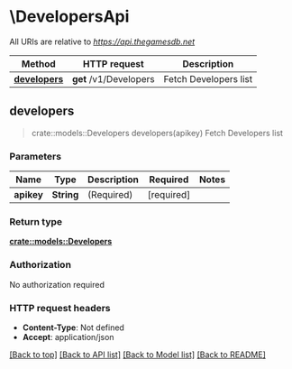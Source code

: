 # \DevelopersApi

All URIs are relative to *https://api.thegamesdb.net*

Method | HTTP request | Description
------------- | ------------- | -------------
[**developers**](DevelopersApi.md#developers) | **get** /v1/Developers | Fetch Developers list



## developers

> crate::models::Developers developers(apikey)
Fetch Developers list

### Parameters


Name | Type | Description  | Required | Notes
------------- | ------------- | ------------- | ------------- | -------------
**apikey** | **String** | (Required) | [required] |

### Return type

[**crate::models::Developers**](Developers.md)

### Authorization

No authorization required

### HTTP request headers

- **Content-Type**: Not defined
- **Accept**: application/json

[[Back to top]](#) [[Back to API list]](../README.md#documentation-for-api-endpoints) [[Back to Model list]](../README.md#documentation-for-models) [[Back to README]](../README.md)

